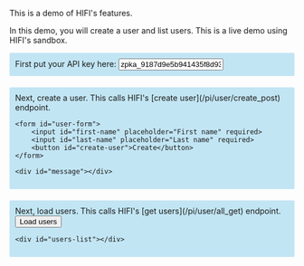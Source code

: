 This is a demo of HIFI's features.

In this demo, you will create a user and list users. This is a live demo using HIFI's sandbox.
<style>
    .step {
        background-color: rgba(135, 206, 235, 0.5);
        padding: 10px;
        border-radius: 2px;
        margin-bottom: 20px;
    }
</style>

<script>
    console.log('kelly')
    window.onload = function() {
        const usersButton = document.getElementById("users")
        const userForm = document.getElementById("user-form")

        usersButton.onclick = async function() {
            const apiInput = document.getElementById("api-key").value;
            const usersRequest = await fetch('https://cors-anywhere.herokuapp.com/https://sandbox.hifibridge.com/user/all', {
                headers: {
                    "authorization": `Bearer ${apiInput}`
                }
            });
            const users = (await usersRequest.json())['users'];
            let usersHTML = "<ul>";
            console.log(users);
            users.forEach((user) => {
                usersHTML += `<li>Name: ${user['name']}, ID: ${user['userId']}</li>`
            })
            usersHTML += "</ul>";
            document.getElementById('users-list').innerHTML = usersHTML;
        }
        
        userForm.onsubmit = async function(event) {
            event.preventDefault();
            const apiInput = document.getElementById("api-key").value;
            document.getElementById('message').innerText = "Loading";
            const request = await fetch('https://cors-anywhere.herokuapp.com/https://sandbox.hifibridge.com/user/create', {
                method: "POST",
                headers: {
                    "accept": "application/json",
                    "content-type": "application/json",
                    "authorization": `Bearer ${apiInput}`
                },
                body: JSON.stringify({
                    "userType": "individual",
                    "legalFirstName": document.getElementById('first-name').value,
                    "legalLastName": document.getElementById('last-name').value,
                    "complianceEmail": "[[email protected]](/cdn-cgi/l/email-protection)",
                    "compliancePhone": "+17025055658",
                    "dateOfBirth": "1964-05-13",
                    "taxIdentificationNumber": "431931235",
                    "addressLine1": "2921 S Cooper St",
                    "city": "Arlington",
                    "stateProvinceRegion": "TX",
                    "postalCode": "76015",
                    "country": "USA",
                    "signedAgreementId": "b5a913fd-7cfc-4609-ae27-3a0a46298037",
                    "ipAddress": "31.222.254.178",
                    "govIdCountry": "USA"
                })
            });

            if (request.status === 200) {
                document.getElementById('message').innerText = "Successfully created a user";
            } else {
                document.getElementById('message').innerText = "Got an error creating a user";
            }
        }
    }

    function test(event) {
        event.preventDefault();
        // console.log(document.getElementById('name').value)
    }
</script>


<div class="step">
    First put your API key here: <input type="text" id="api-key" value="zpka_9187d9e5b941435f8d934ad788f93254_3d7efa93">
</div>
<div class="step">
    Next, create a user. This calls HIFI's [create user](/pi/user/create_post) endpoint.

    <form id="user-form">
        <input id="first-name" placeholder="First name" required>
        <input id="last-name" placeholder="Last name" required>
        <button id="create-user">Create</button>
    </form>

    <div id="message"></div>
</div>

<div class="step">
    Next, load users. This calls HIFI's [get users](/pi/user/all_get) endpoint. <button id="users">Load users</button>

    <div id="users-list"></div>
</div>

